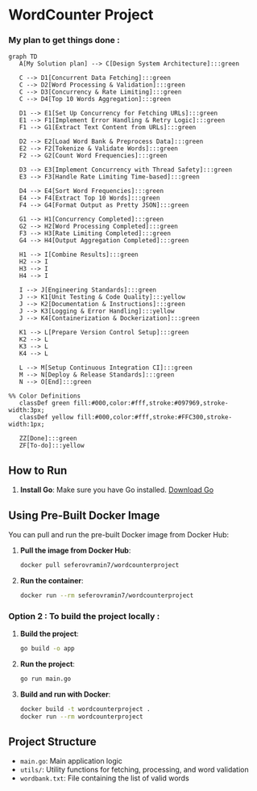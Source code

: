 # WordCounter Project

### My plan to get things done :

```mermaid
graph TD
   A[My Solution plan] --> C[Design System Architecture]:::green

   C --> D1[Concurrent Data Fetching]:::green
   C --> D2[Word Processing & Validation]:::green
   C --> D3[Concurrency & Rate Limiting]:::green
   C --> D4[Top 10 Words Aggregation]:::green

   D1 --> E1[Set Up Concurrency for Fetching URLs]:::green
   E1 --> F1[Implement Error Handling & Retry Logic]:::green
   F1 --> G1[Extract Text Content from URLs]:::green

   D2 --> E2[Load Word Bank & Preprocess Data]:::green
   E2 --> F2[Tokenize & Validate Words]:::green
   F2 --> G2[Count Word Frequencies]:::green

   D3 --> E3[Implement Concurrency with Thread Safety]:::green
   E3 --> F3[Handle Rate Limiting Time-based]:::green

   D4 --> E4[Sort Word Frequencies]:::green
   E4 --> F4[Extract Top 10 Words]:::green
   F4 --> G4[Format Output as Pretty JSON]:::green

   G1 --> H1[Concurrency Completed]:::green
   G2 --> H2[Word Processing Completed]:::green
   F3 --> H3[Rate Limiting Completed]:::green
   G4 --> H4[Output Aggregation Completed]:::green

   H1 --> I[Combine Results]:::green
   H2 --> I
   H3 --> I
   H4 --> I

   I --> J[Engineering Standards]:::green
   J --> K1[Unit Testing & Code Quality]:::yellow
   J --> K2[Documentation & Instructions]:::green
   J --> K3[Logging & Error Handling]:::yellow
   J --> K4[Containerization & Dockerization]:::green

   K1 --> L[Prepare Version Control Setup]:::green
   K2 --> L
   K3 --> L
   K4 --> L

   L --> M[Setup Continuous Integration CI]:::green
   M --> N[Deploy & Release Standards]:::green
   N --> O[End]:::green

%% Color Definitions
   classDef green fill:#000,color:#fff,stroke:#097969,stroke-width:3px;
   classDef yellow fill:#000,color:#fff,stroke:#FFC300,stroke-width:1px;

   ZZ[Done]:::green
   ZF[To-do]:::yellow
```

## How to Run

1. **Install Go**: Make sure you have Go installed. [Download Go](https://golang.org/dl/)

## Using Pre-Built Docker Image

You can pull and run the pre-built Docker image from Docker Hub:

1. **Pull the image from Docker Hub**:
   ```bash
   docker pull seferovramin7/wordcounterproject
   ```

2. **Run the container**:
   ```bash
   docker run --rm seferovramin7/wordcounterproject
   ```

### Option 2 : To build the project locally : 


1. **Build the project**:
   ```bash
   go build -o app
   ```
2. **Run the project**:
   ```bash
   go run main.go
   ```
3. **Build and run with Docker**:
   ```bash
   docker build -t wordcounterproject .
   docker run --rm wordcounterproject
   ```


## Project Structure

- `main.go`: Main application logic
- `utils/`: Utility functions for fetching, processing, and word validation
- `wordbank.txt`: File containing the list of valid words
